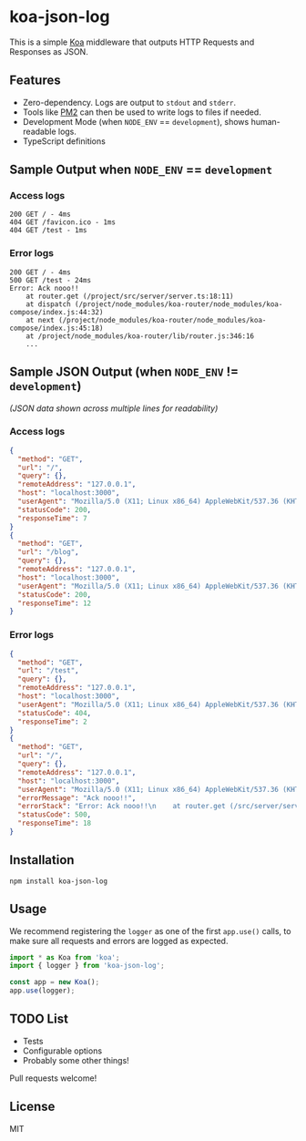 # koa-json-log

This is a simple [Koa](http://koajs.com/) middleware that outputs HTTP Requests
and Responses as JSON.

## Features

 * Zero-dependency. Logs are output to `stdout` and `stderr`.
 * Tools like [PM2](http://pm2.keymetrics.io/docs/usage/log-management/) can
   then be used to write logs to files if needed.
 * Development Mode (when `NODE_ENV` == `development`), shows human-readable logs.
 * TypeScript definitions

## Sample Output when `NODE_ENV` == `development`

### Access logs

```
200 GET / - 4ms
404 GET /favicon.ico - 1ms
404 GET /test - 1ms
```

### Error logs

```
200 GET / - 4ms
500 GET /test - 24ms
Error: Ack nooo!!
    at router.get (/project/src/server/server.ts:18:11)
    at dispatch (/project/node_modules/koa-router/node_modules/koa-compose/index.js:44:32)
    at next (/project/node_modules/koa-router/node_modules/koa-compose/index.js:45:18)
    at /project/node_modules/koa-router/lib/router.js:346:16
    ...
```

## Sample JSON Output (when `NODE_ENV` != `development`)

*(JSON data shown across multiple lines for readability)*

### Access logs

```json
{
  "method": "GET",
  "url": "/",
  "query": {},
  "remoteAddress": "127.0.0.1",
  "host": "localhost:3000",
  "userAgent": "Mozilla/5.0 (X11; Linux x86_64) AppleWebKit/537.36 (KHTML, like Gecko) Chrome/66.0.3359.139 Safari/537.36",
  "statusCode": 200,
  "responseTime": 7
}
{
  "method": "GET",
  "url": "/blog",
  "query": {},
  "remoteAddress": "127.0.0.1",
  "host": "localhost:3000",
  "userAgent": "Mozilla/5.0 (X11; Linux x86_64) AppleWebKit/537.36 (KHTML, like Gecko) Chrome/66.0.3359.139 Safari/537.36",
  "statusCode": 200,
  "responseTime": 12
}
```

### Error logs

```json
{
  "method": "GET",
  "url": "/test",
  "query": {},
  "remoteAddress": "127.0.0.1",
  "host": "localhost:3000",
  "userAgent": "Mozilla/5.0 (X11; Linux x86_64) AppleWebKit/537.36 (KHTML, like Gecko) Chrome/66.0.3359.139 Safari/537.36",
  "statusCode": 404,
  "responseTime": 2
}
{
  "method": "GET",
  "url": "/",
  "query": {},
  "remoteAddress": "127.0.0.1",
  "host": "localhost:3000",
  "userAgent": "Mozilla/5.0 (X11; Linux x86_64) AppleWebKit/537.36 (KHTML, like Gecko) Chrome/66.0.3359.139 Safari/537.36",
  "errorMessage": "Ack nooo!!",
  "errorStack": "Error: Ack nooo!!\n    at router.get (/src/server/server.ts:18:11)\n  ...",
  "statusCode": 500,
  "responseTime": 18
}
```

## Installation

```
npm install koa-json-log
```

## Usage

We recommend registering the `logger` as one of the first `app.use()` calls, to
make sure all requests and errors are logged as expected.

```ts
import * as Koa from 'koa';
import { logger } from 'koa-json-log';

const app = new Koa();
app.use(logger);
```

## TODO List

 * Tests
 * Configurable options
 * Probably some other things!

Pull requests welcome!

## License

MIT
